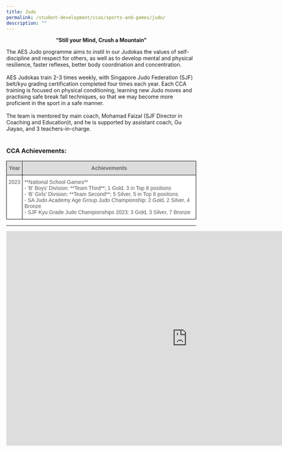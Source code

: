 ```yaml
---
title: Judo
permalink: /student-development/ccas/sports-and-games/judo/
description: ""
---
```

<p style="text-align:center;"><strong>“Still your Mind, Crush a Mountain”</strong></p>

The AES Judo programme aims to instil in our Judokas the values of self-discipline and respect for others, as well as to develop mental and physical resilience, faster reflexes, better body coordination and concentration.&nbsp;<br><br>
AES Judokas train 2-3 times weekly, with Singapore Judo Federation (SJF) belt/kyu grading certification completed four times each year. Each CCA training is focused on physical conditioning, learning new Judo moves and practising safe break fall techniques, so that we may become more proficient in the sport in a safe manner.&nbsp;<br><br>
The team is mentored by main coach, Mohamad Faizal (SJF Director in Coaching and Education)t, and he is supported by assistant coach, Gu Jiayao, and 3 teachers-in-charge.
<br><br>


### CCA Achievements:
<style type="text/css">
.tg  {border-collapse:collapse;border-spacing:0;}
.tg td{border-color:black;border-style:solid;border-width:1px;font-family:Arial, sans-serif;font-size:14px;
  overflow:hidden;padding:10px 5px;word-break:normal;}
.tg th{border-color:black;border-style:solid;border-width:1px;font-family:Arial, sans-serif;font-size:14px;
  font-weight:normal;overflow:hidden;padding:10px 5px;word-break:normal;}
.tg .tg-mzni{background-color:#FFF;color:#58595B;text-align:left;vertical-align:top}
.tg .tg-feqv{background-color:#DDD;color:#666;font-weight:bold;text-align:center;vertical-align:top}
.tg .tg-a6j4{background-color:#FFF;color:#58595B;text-align:center;vertical-align:top}
</style>
<table class="tg">
<thead>
  <tr>
    <th class="tg-feqv"><span style="color:#666;background-color:#DDD">Year</span></th>
    <th class="tg-feqv"><span style="color:#666;background-color:#DDD">Achievements</span></th>
  </tr>
</thead>
<tbody>
    <tr>
    <td class="tg-a6j4">2023</td>
    <td class="tg-mzni">**National School Games**
			<br>
			- 'B' Boys' Division: **Team Third**; 1 Gold, 3 in Top 8 positions <br>
			- ‘B’ Girls' Division: **Team Second**; 5 Silver, 5 in Top 8 positions<br>
			- SA Judo Academy Age Group Judo Championship: 2 Gold, 2 Silver, 4 Bronze <br>
			- SJF Kyu Grade Judo Championships 2023: 3 Gold, 3 Silver, 7 Bronze
			</td>
  
  </tr>
</tbody>
</table>

-------------------------------

<iframe allowfullscreen="true" height="569" width="960" frameborder="0" src="https://docs.google.com/presentation/d/e/2PACX-1vT7uAbcwbwk2TzYZUVFYJ43Znznqf8n1NiR5bCBXFUBOp6oB2_2fJN4-IRq7esbCGzTFfJjnw92YbgO/embed?start=true&amp;loop=true&amp;delayms=10000"></iframe>